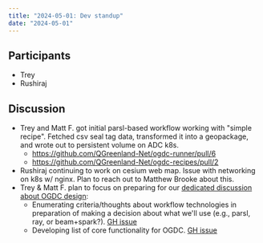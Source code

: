 ```yaml
---
title: "2024-05-01: Dev standup"
date: "2024-05-01"
---
```


## Participants

* Trey
* Rushiraj

## Discussion

* Trey and Matt F. got initial parsl-based workflow working with "simple
  recipe". Fetched csv seal tag data, transformed it into a geopackage, and
  wrote out to persistent volume on ADC k8s.
    * <https://github.com/QGreenland-Net/ogdc-runner/pull/6>
    * <https://github.com/QGreenland-Net/ogdc-recipes/pull/2>
* Rushiraj continuing to work on cesium web map. Issue with networking on k8s w/
  nginx. Plan to reach out to Matthew Brooke about this.
* Trey & Matt F. plan to focus on preparing for our [dedicated discussion about
  OGDC design](https://github.com/QGreenland-Net/.github/issues/33):
    * Enumerating criteria/thoughts about workflow technologies in preparation
      of making a decision about what we'll use (e.g., parsl, ray, or
      beam+spark?). [GH
      issue](https://github.com/QGreenland-Net/.github/issues/26)
    * Developing list of core functionality for OGDC. [GH
      issue](https://github.com/QGreenland-Net/.github/issues/31)
